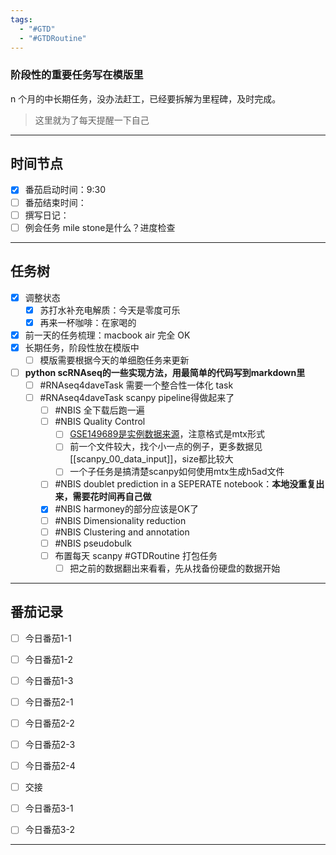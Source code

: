 ```yaml
---
tags:
  - "#GTD"
  - "#GTDRoutine"
---
```


### 阶段性的重要任务写在模版里

n 个月的中长期任务，没办法赶工，已经要拆解为里程碑，及时完成。
> 这里就为了每天提醒一下自己

---
## 时间节点

- [x] 番茄启动时间：9:30
- [ ] 番茄结束时间：
- [ ] 撰写日记：
- [ ] 例会任务 mile stone是什么？进度检查

---
## 任务树

- [x] 调整状态
	- [x] 苏打水补充电解质：今天是零度可乐
	 - [x] 再来一杯咖啡：在家喝的
- [x] 前一天的任务梳理：macbook air 完全 OK
- [x] 长期任务，阶段性放在模版中
	- [ ] 模版需要根据今天的单细胞任务来更新
- [ ] **python scRNAseq的一些实现方法，用最简单的代码写到markdown里**
  - [ ] #RNAseq4daveTask 需要一个整合性一体化 task
  - [ ] #RNAseq4daveTask scanpy pipeline得做起来了
    - [ ] #NBIS 全下载后跑一遍
    - [ ] #NBIS Quality Control
	    - [ ] [GSE149689是实例数据来源](https://www.ncbi.nlm.nih.gov/geo/query/acc.cgi?acc=GSE149689)，注意格式是mtx形式 
	    - [ ] 前一个文件较大，找个小一点的例子，更多数据见[[scanpy_00_data_input]]，size都比较大
	    - [ ] 一个子任务是搞清楚scanpy如何使用mtx生成h5ad文件
    - [ ] #NBIS doublet prediction in a SEPERATE notebook：**本地没重复出来，需要花时间再自己做**
    - [x] #NBIS harmoney的部分应该是OK了
    - [ ] #NBIS Dimensionality reduction
    - [ ] #NBIS Clustering and annotation
    - [ ] #NBIS pseudobulk
    - [ ] 布置每天 scanpy #GTDRoutine 打包任务
	    - [ ] 把之前的数据翻出来看看，先从找备份硬盘的数据开始
---
## 番茄记录

- [ ] 今日番茄1-1
- [ ] 今日番茄1-2
- [ ] 今日番茄1-3

- [ ] 今日番茄2-1
- [ ] 今日番茄2-2
- [ ] 今日番茄2-3
- [ ] 今日番茄2-4

- [ ] 交接

- [ ] 今日番茄3-1
- [ ] 今日番茄3-2

---
